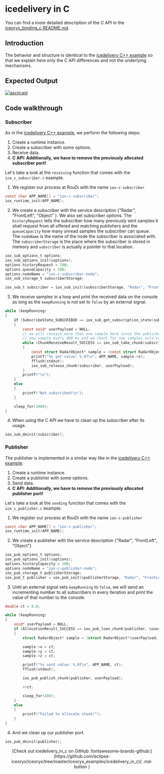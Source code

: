# icedelivery in C

You can find a more detailed description of the C API in the
[iceoryx_binding_c README.md](../../iceoryx_binding_c/README.md).

## Introduction

The behavior and structure is identical to the
[icedelivery C++ example](../icedelivery)
so that we explain here only the C API differences and not the underlying mechanisms.

## Expected Output

[![asciicast](https://asciinema.org/a/407361.svg)](https://asciinema.org/a/407361)

## Code walkthrough

### Subscriber

As in the
[icedelivery C++ example](../icedelivery),
we perform the following steps:

 1. Create a runtime instance.
 2. Create a subscriber with some options.
 3. Receive data.
 4. **C API: Additionally, we have to remove the previously allocated subscriber
        port!**

Let's take a look at the `receiving` function that comes with the
`ice_c_subscriber.c` example.

 1. We register our process at RouDi with the name `iox-c-subscriber`

<!--[geoffrey][iceoryx_examples/icedelivery_in_c/ice_c_subscriber.c][create runtime instance]-->
```c
const char APP_NAME[] = "iox-c-subscriber";
iox_runtime_init(APP_NAME);
```

 2. We create a subscriber with the service description
    {"Radar", "FrontLeft", "Object" }. We also set subscriber options. The
    `historyRequest` tells the subscriber how many previously sent samples it
    shall request from all offered and matching publishers and the
    `queueCapacity` how many unread samples the subscriber can queue. The
    `nodeName` is the name of the node the subscriber is associated with.
    The `subscriberStorage` is the place where the subscriber is stored in
    memory and `subscriber` is actually a pointer to that location.

<!--[geoffrey][iceoryx_examples/icedelivery_in_c/ice_c_subscriber.c][create subscriber port]-->
```c
iox_sub_options_t options;
iox_sub_options_init(&options);
options.historyRequest = 10U;
options.queueCapacity = 50U;
options.nodeName = "iox-c-subscriber-node";
iox_sub_storage_t subscriberStorage;

iox_sub_t subscriber = iox_sub_init(&subscriberStorage, "Radar", "FrontLeft", "Object", &options);
```

 3. We receive samples in a loop and print the received data on the console as
    long as the `keepRunning` is not set to `false` by an external signal.

<!--[geoffrey][iceoryx_examples/icedelivery_in_c/ice_c_subscriber.c][receive and print data]-->
```c
while (keepRunning)
{
    if (SubscribeState_SUBSCRIBED == iox_sub_get_subscription_state(subscriber))
    {
        const void* userPayload = NULL;
        // we will receive more than one sample here since the publisher is sending a
        // new sample every 400 ms and we check for new samples only every second
        while (ChunkReceiveResult_SUCCESS == iox_sub_take_chunk(subscriber, &userPayload))
        {
            const struct RadarObject* sample = (const struct RadarObject*)(userPayload);
            printf("%s got value: %.0f\n", APP_NAME, sample->x);
            fflush(stdout);
            iox_sub_release_chunk(subscriber, userPayload);
        }
        printf("\n");
    }
    else
    {
        printf("Not subscribed!\n");
    }

    sleep_for(1000);
}
```

 4. When using the C API we have to clean up the subscriber after
    its usage.

<!--[geoffrey][iceoryx_examples/icedelivery_in_c/ice_c_subscriber.c][cleanup]-->
```c
iox_sub_deinit(subscriber);
```

### Publisher

The publisher is implemented in a similar way like in the
[icedelivery C++ example](../icedelivery):

 1. Create a runtime instance.
 2. Create a publisher with some options.
 3. Send data.
 4. **C API: Additionally, we have to remove the previously allocated publisher
        port!**

Let's take a look at the `sending` function that comes with the
`ice_c_publisher.c` example.

 1. We register our process at RouDi with the name `iox-c-publisher`

<!--[geoffrey][iceoryx_examples/icedelivery_in_c/ice_c_publisher.c][create runtime instance]-->
```c
const char APP_NAME[] = "iox-c-publisher";
iox_runtime_init(APP_NAME);
```

 2. We create a publisher with the service description
    {"Radar", "FrontLeft", "Object"}

<!--[geoffrey][iceoryx_examples/icedelivery_in_c/ice_c_publisher.c][create publisher port]-->
```c
iox_pub_options_t options;
iox_pub_options_init(&options);
options.historyCapacity = 10U;
options.nodeName = "iox-c-publisher-node";
iox_pub_storage_t publisherStorage;
iox_pub_t publisher = iox_pub_init(&publisherStorage, "Radar", "FrontLeft", "Object", &options);
```

 3. Until an external signal sets `keepRunning` to `false`, we will send an
    incrementing number to all subscribers in every iteration and print the
    value of that number to the console.

<!--[geoffrey][iceoryx_examples/icedelivery_in_c/ice_c_publisher.c][send and print number]-->
```c
double ct = 0.0;

while (keepRunning)
{
    void* userPayload = NULL;
    if (AllocationResult_SUCCESS == iox_pub_loan_chunk(publisher, &userPayload, sizeof(struct RadarObject)))
    {
        struct RadarObject* sample = (struct RadarObject*)userPayload;

        sample->x = ct;
        sample->y = ct;
        sample->z = ct;

        printf("%s sent value: %.0f\n", APP_NAME, ct);
        fflush(stdout);

        iox_pub_publish_chunk(publisher, userPayload);

        ++ct;

        sleep_for(400);
    }
    else
    {
        printf("Failed to allocate chunk!");
    }
}
```

 4. And we clean up our publisher port.

<!--[geoffrey][iceoryx_examples/icedelivery_in_c/ice_c_publisher.c][cleanup]-->
```c
iox_pub_deinit(publisher);
```

<center>
[Check out icedelivery_in_c on GitHub :fontawesome-brands-github:](https://github.com/eclipse-iceoryx/iceoryx/tree/master/iceoryx_examples/icedelivery_in_c){ .md-button } <!--NOLINT github url for website-->
</center>
